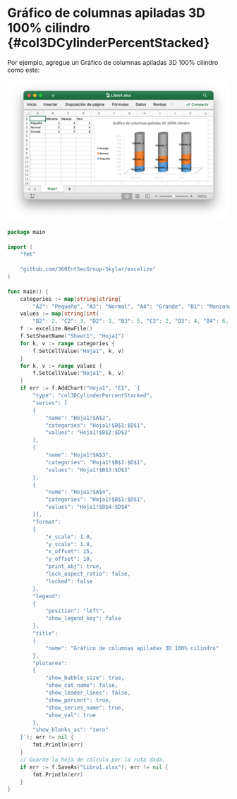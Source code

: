 # Gráfico de columnas apiladas 3D 100% cilindro {#col3DCylinderPercentStacked}

Por ejemplo, agregue un Gráfico de columnas apiladas 3D 100% cilindro como este:

<p align="center"><img width="771" src="../images/3d_cylinder_percent_stacked_column_chart.png" alt="crear un Gráfico de columnas apiladas 3D 100% cilindro con excelize usando el lenguaje Go"></p>

```go
package main

import (
    "fmt"

    "github.com/360EntSecGroup-Skylar/excelize"
)

func main() {
    categories := map[string]string{
        "A2": "Pequeño", "A3": "Normal", "A4": "Grande", "B1": "Manzana", "C1": "Naranja", "D1": "Pera"}
    values := map[string]int{
        "B2": 2, "C2": 3, "D2": 3, "B3": 5, "C3": 2, "D3": 4, "B4": 6, "C4": 7, "D4": 8}
    f := excelize.NewFile()
    f.SetSheetName("Sheet1", "Hoja1")
    for k, v := range categories {
        f.SetCellValue("Hoja1", k, v)
    }
    for k, v := range values {
        f.SetCellValue("Hoja1", k, v)
    }
    if err := f.AddChart("Hoja1", "E1", `{
        "type": "col3DCylinderPercentStacked",
        "series": [
        {
            "name": "Hoja1!$A$2",
            "categories": "Hoja1!$B$1:$D$1",
            "values": "Hoja1!$B$2:$D$2"
        },
        {
            "name": "Hoja1!$A$3",
            "categories": "Hoja1!$B$1:$D$1",
            "values": "Hoja1!$B$3:$D$3"
        },
        {
            "name": "Hoja1!$A$4",
            "categories": "Hoja1!$B$1:$D$1",
            "values": "Hoja1!$B$4:$D$4"
        }],
        "format":
        {
            "x_scale": 1.0,
            "y_scale": 1.0,
            "x_offset": 15,
            "y_offset": 10,
            "print_obj": true,
            "lock_aspect_ratio": false,
            "locked": false
        },
        "legend":
        {
            "position": "left",
            "show_legend_key": false
        },
        "title":
        {
            "name": "Gráfico de columnas apiladas 3D 100% cilindro"
        },
        "plotarea":
        {
            "show_bubble_size": true,
            "show_cat_name": false,
            "show_leader_lines": false,
            "show_percent": true,
            "show_series_name": true,
            "show_val": true
        },
        "show_blanks_as": "zero"
    }`); err != nil {
        fmt.Println(err)
    }
    // Guarde la hoja de cálculo por la ruta dada.
    if err := f.SaveAs("Libro1.xlsx"); err != nil {
        fmt.Println(err)
    }
}
```
